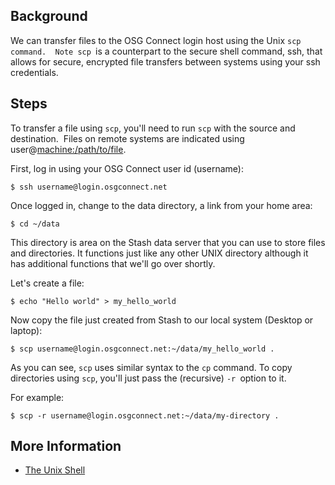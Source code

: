 [title]: - "Moving files onto login.osgconnect.net using scp"

Background
----------

We can transfer files to the OSG Connect login host using the Unix `scp command.
 Note scp `is a counterpart to the secure shell command, ssh, that allows for
secure, encrypted file transfers between systems using your ssh credentials.

Steps
-----

To transfer a file using `scp`, you'll need to run `scp` with the source and
destination.  Files on remote systems are indicated using
user\@[machine:/path/to/file](<http://machine/path/to/file>).

First, log in using your OSG Connect user id (username): 


    $ ssh username@login.osgconnect.net


Once logged in, change to the data directory, a link from your home area:


    $ cd ~/data


This directory is area on the Stash data server that you can use to store files
and directories. It functions just like any other UNIX directory although it has
additional functions that we'll go over shortly. 

Let's create a file:


    $ echo "Hello world" > my_hello_world


Now copy the file just created from Stash to our local system (Desktop or
laptop):


    $ scp username@login.osgconnect.net:~/data/my_hello_world .


As you can see, `scp` uses similar syntax to the `cp` command. To copy
directories using `scp`, you'll just pass the (recursive) `-r `option to it. 

For example:


    $ scp -r username@login.osgconnect.net:~/data/my-directory .


More Information
----------------

-   [The Unix
    Shell](<http://swc-osg-workshop.github.io/2014-12-15-UChicago/novice/shell/index.html>)
